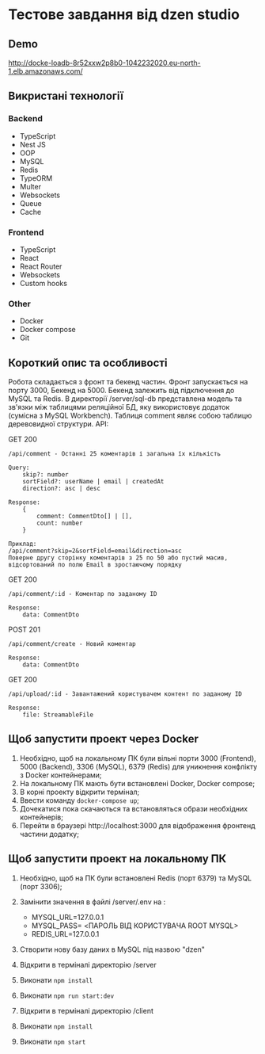 # Тестове завдання від dzen studio

## Demo
http://docke-loadb-8r52xxw2p8b0-1042232020.eu-north-1.elb.amazonaws.com/

## Викристані технології

### Backend
* TypeScript
* Nest JS
* OOP
* MySQL
* Redis
* TypeORM
* Multer
* Websockets
* Queue
* Cache

### Frontend
* TypeScript
* React
* React Router
* Websockets
* Custom hooks

### Other
* Docker
* Docker compose
* Git

## Короткий опис та особливості
Робота складається з фронт та бекенд частин. Фронт запускається на порту 3000, Бекенд на 5000. Бекенд залежить від підключення до MySQL та Redis. В директорії /server/sql-db представлена модель та зв'язки між таблицями реляційної БД, яку використовує додаток (сумісна з MySQL Workbench).
Таблиця comment являє собою таблицю деревовидної структури. 
API:

GET 200
	
	/api/comment - Останні 25 коментарів і загальна їх кількість

	Query: 
		skip?: number
		sortField?: userName | email | createdAt
		direction?: asc | desc

	Response:
		{
			comment: CommentDto[] | [],
			count: number
		}

	Приклад:
	/api/comment?skip=2&sortField=email&direction=asc
	Поверне другу сторінку коментарів з 25 по 50 або пустий масив, відсортований по полю Email в зростаючому порядку

GET 200
	
	/api/comment/:id - Коментар по заданому ID

	Response:
		data: CommentDto

POST 201
	
	/api/comment/create - Новий коментар

	Response:
		data: CommentDto

GET 200
	
	/api/upload/:id - Завантажений користувачем контент по заданому ID

	Response:
		file: StreamableFile

## Щоб запустити проект через Docker
1. Необхідно, щоб на локальному ПК були вільні порти 3000 (Frontend), 5000 (Backend), 3306 (MySQL), 6379 (Redis) для уникнення конфлікту з Docker контейнерами;
2. На локальному ПК мають бути встановлені Docker, Docker compose;
3. В корні проекту відкрити термінал;
4. Ввести команду `docker-compose up`;
5. Дочекатися пока скачаються та встановляться образи необхідних контейнерів;
6. Перейти в браузері http://localhost:3000 для відображення фронтенд частини додатку;

## Щоб запустити проект на локальному ПК
1. Необхідно, щоб на ПК були встановлені Redis (порт 6379) та MySQL (порт 3306);
2. Замінити значення в файлі /server/.env на :

	* MYSQL_URL=127.0.0.1
	* MYSQL_PASS= <ПАРОЛЬ ВІД КОРИСТУВАЧА ROOT MYSQL>
	* REDIS_URL=127.0.0.1

3. Створити нову базу даних в MySQL під назвою "dzen"
4. Відкрити в терміналі директорію /server
5. Виконати `npm install`
6. Виконати `npm run start:dev`
7. Відкрити в терміналі директорію /client
8. Виконати `npm install`
9. Виконати `npm start`

